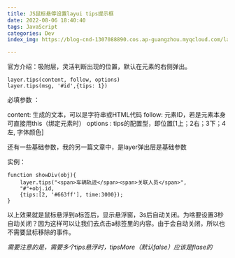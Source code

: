 ```yaml
---
title: JS鼠标悬停设置layui tips提示框
date: 2022-08-06 18:40:40
tags: JavaScript
categories: Dev
index_img: https://blog-cnd-1307088890.cos.ap-guangzhou.myqcloud.com/layUI.png

---
```


<!-- more -->

官方介绍：吸附层，灵活判断出现的位置，默认在元素的右侧弹出。

```
layer.tips(content, follow, options)
layer.tips(msg, '#id',{tips: 1})
```

必填参数 ：

content: 生成的文本，可以是字符串或HTML代码 
follow: 元素ID，若是元素本身可直接用this（绑定元素时）
options : tips的配置型，即位置[1上；2右；3下；4左, 字体颜色]

还有一些基础参数，我的另一篇文章中，是layer弹出层是基础参数

实例：

```
function showDiv(obj){
    layer.tips("<span>车辆轨迹</span><span>关联人员</span>",         
    "#"+obj.id, 
    {tips:[2, '#663ff'], time:3000});
}
```

 以上效果就是鼠标悬浮到a标签后，显示悬浮窗，3s后自动关闭。为啥要设置3秒自动关闭？因为这样可以让我们去点击a标签里的内容。由于会自动关闭，所以也不需要鼠标移除的事件。

*需要注意的是，需要多个tips悬浮时，tipsMore（默认false）应该是flase的*

